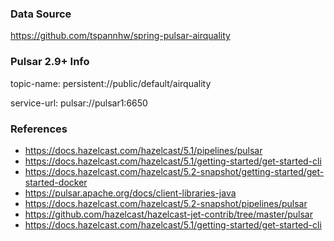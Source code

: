 

### Data Source

https://github.com/tspannhw/spring-pulsar-airquality

### Pulsar 2.9+ Info

topic-name: persistent://public/default/airquality

service-url: pulsar://pulsar1:6650



### References

* https://docs.hazelcast.com/hazelcast/5.1/pipelines/pulsar
* https://docs.hazelcast.com/hazelcast/5.1/getting-started/get-started-cli
* https://docs.hazelcast.com/hazelcast/5.2-snapshot/getting-started/get-started-docker
* https://pulsar.apache.org/docs/client-libraries-java
* https://docs.hazelcast.com/hazelcast/5.2-snapshot/pipelines/pulsar
* https://github.com/hazelcast/hazelcast-jet-contrib/tree/master/pulsar
* https://docs.hazelcast.com/hazelcast/5.1/getting-started/get-started-cli

